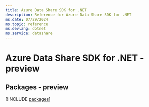 ```yaml
---
title: Azure Data Share SDK for .NET
description: Reference for Azure Data Share SDK for .NET
ms.date: 07/29/2024
ms.topic: reference
ms.devlang: dotnet
ms.service: datashare
---
```

# Azure Data Share SDK for .NET - preview
## Packages - preview
[!INCLUDE [packages](data-share-index.md)]